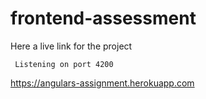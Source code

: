 # frontend-assessment
 
Here a live link for the project
```
 Listening on port 4200
 ```
https://angulars-assignment.herokuapp.com

